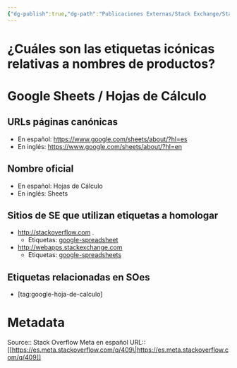 ```yaml
---
{"dg-publish":true,"dg-path":"Publicaciones Externas/Stack Exchange/Stack Overflow en español/Stack Overflow en español Meta/es.meta.stackoverflow.com-409.md","permalink":"/publicaciones-externas/stack-exchange/stack-overflow-en-espanol/stack-overflow-en-espanol-meta/es-meta-stackoverflow-com-409/","title":"¿Cuáles son las etiquetas icónicas relativas a nombres de productos?","hide":true,"noteIcon":"default","created":"2024-04-03T12:49:10.418-06:00","updated":"2024-04-05T16:43:58.725-06:00"}
---
```


# ¿Cuáles son las etiquetas icónicas relativas a nombres de productos?

# Google Sheets / Hojas de Cálculo

## URLs páginas canónicas
- En español: https://www.google.com/sheets/about/?hl=es
- En inglés: https://www.google.com/sheets/about/?hl=en

## Nombre oficial

- En español: Hojas de Cálculo
- En inglés: Sheets

## Sitios de SE que utilizan etiquetas a homologar

- http://stackoverflow.com . 
  - Etiquetas: [google-spreadsheet](https://stackoverflow.com/questions/tagged/google-spreadsheet)
- http://webapps.stackexchange.com 
  - Etiquetas: [google-spreadsheets](https://webapps.stackexchange.com/questions/tagged/google-spreadsheets)

## Etiquetas relacionadas en SOes

- [tag:google-hoja-de-calculo]

# Metadata
Source:: Stack Overflow Meta en español
URL:: [[https://es.meta.stackoverflow.com/q/409\|https://es.meta.stackoverflow.com/q/409]]

